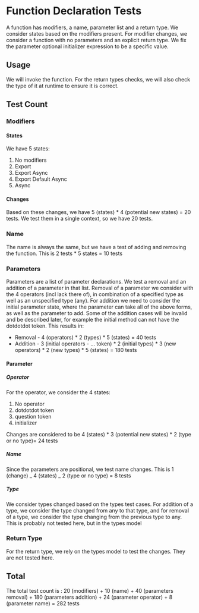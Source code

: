 # Function Declaration Tests

A function has modifiers, a name, parameter list and a return type.
We consider states based on the modifiers present.
For modifier changes, we consider a function with no parameters and an explicit return type.
We fix the parameter optional initializer expression to be a specific value.

## Usage

We will invoke the function. For the return types checks, we will also check the type of it at runtime to ensure it is correct.

## Test Count

### Modifiers

#### States

We have 5 states:

1. No modifiers
2. Export
3. Export Async
4. Export Default Async
5. Async

#### Changes

Based on these changes, we have 5 (states) \* 4 (potential new states) = 20 tests. We test them in a single context, so we have 20 tests.

### Name

The name is always the same, but we have a test of adding and removing the function.
This is 2 tests \* 5 states = 10 tests

### Parameters

Parameters are a list of parameter declarations.
We test a removal and an addition of a parameter in that list.
Removal of a parameter we consider with the 4 operators (incl lack there of), in combination of a specified type as well as an unspecified type (any).
For addition we need to consider the initial parameter state, where the parameter can take all of the above forms, as well as the parameter to add.
Some of the addition cases will be invalid and be described later, for example the initial method can not have the dotdotdot token.
This results in:

- Removal - 4 (operators) \* 2 (types) \* 5 (states) = 40 tests
- Addition - 3 (initial operators - ... token) \* 2 (initial types) \* 3 (new operators) \* 2 (new types) \* 5 (states) = 180 tests

#### Parameter

##### Operator

For the operator, we consider the 4 states:

1. No operator
2. dotdotdot token
3. question token
4. initializer

Changes are considered to be 4 (states) \* 3 (potential new states) \* 2 (type or no type)= 24 tests

##### Name

Since the parameters are positional, we test name changes.
This is 1 (change) _ 4 (states) _ 2 (type or no type) = 8 tests

##### Type

We consider types changed based on the types test cases. For addition of a type, we consider the type changed from any to that type, and for removal of a type, we consider the type changing from the previous type to any.
This is probably not tested here, but in the types model

### Return Type

For the return type, we rely on the types model to test the changes.
They are not tested here.

## Total

The total test count is :
20 (modifiers) + 10 (name) + 40 (parameters removal) + 180 (parameters addition) + 24 (parameter operator) + 8 (parameter name) = 282 tests
